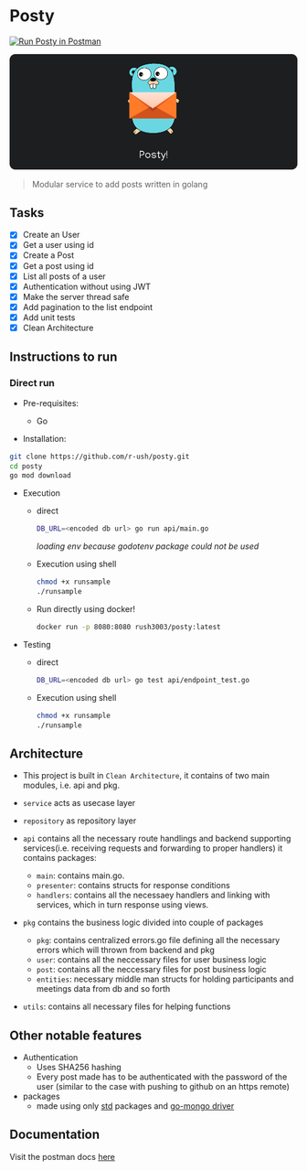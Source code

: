 # Posty

[![Run Posty in Postman](https://run.pstmn.io/button.svg)](https://documenter.getpostman.com/view/11033610/UV5RkKR6)

![posty cover](/assets/cover.png)

> Modular service to add posts written in golang

## Tasks

- [x] Create an User
- [x] Get a user using id
- [x] Create a Post
- [x] Get a post using id
- [x] List all posts of a user
- [x] Authentication without using JWT
- [x] Make the server thread safe
- [x] Add pagination to the list endpoint
- [x] Add unit tests
- [x] Clean Architecture

## Instructions to run

### Direct run

- Pre-requisites:

  - Go

- Installation:

```bash
git clone https://github.com/r-ush/posty.git
cd posty
go mod download
```

- Execution

  - direct

    ```bash
    DB_URL=<encoded db url> go run api/main.go
    ```

    _loading env because godotenv package could not be used_

  - Execution using shell

    ```bash
    chmod +x runsample
    ./runsample
    ```

  - Run directly using docker!

    ```bash
    docker run -p 8080:8080 rush3003/posty:latest
    ```

- Testing

  - direct

    ```bash
    DB_URL=<encoded db url> go test api/endpoint_test.go
    ```

  - Execution using shell

    ```bash
    chmod +x runsample
    ./runsample
    ```

## Architecture

- This project is built in `Clean Architecture`, it contains of two main modules, i.e. api and pkg.

- `service` acts as usecase layer

- `repository` as repository layer

- `api` contains all the necessary route handlings and backend supporting services(i.e. receiving requests and forwarding to proper handlers) it contains packages:
  - `main`: contains main.go.
  - `presenter`: contains structs for response conditions
  - `handlers`: contains all the necessaey handlers and linking with services, which in turn response using views.
- `pkg` contains the business logic divided into couple of packages
  - `pkg`: contains centralized errors.go file defining all the necessary errors which will thrown from backend and pkg
  - `user`: contains all the neccessary files for user business logic
  - `post`: contains all the neccessary files for post business logic
  - `entities`: necessary middle man structs for holding participants and meetings data from db and so forth
- `utils`: contains all necessary files for helping functions

## Other notable features

- Authentication
  - Uses SHA256 hashing
  - Every post made has to be authenticated with the password of the user (similar to the case with pushing to github on an https remote)
- packages
  - made using only [std](https://pkg.go.dev/std) packages and [go-mongo driver](go.mongodb.org/mongo-driver)

## Documentation

Visit the postman docs [here](https://documenter.getpostman.com/view/11033610/UV5RkKR6)

